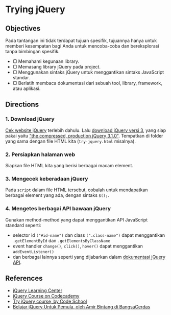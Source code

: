 # Trying jQuery

## Objectives

Pada tantangan ini tidak terdapat tujuan spesifik, tujuannya hanya untuk memberi kesempatan bagi Anda untuk mencoba-coba dan bereksplorasi tanpa bimbingan spesifik.

- ▢ Memahami kegunaan library.
- ▢ Memasang library jQuery pada project.
- ▢ Menggunakan sintaks jQuery untuk menggantikan sintaks JavaScript standar.
- ▢ Berlatih membaca dokumentasi dari sebuah tool, library, framework, atau aplikasi.

## Directions

### 1. Download jQuery

[Cek website jQuery](https://jquery.com) terlebih dahulu. Lalu [download jQuery versi 3](https://jquery.com/download), yang siap pakai yaitu ["the compressed, production jQuery 3.1.0"](https://code.jquery.com/jquery-3.1.0.min.js). Tempatkan di folder yang sama dengan file HTML kita (`try-jquery.html` misalnya).

### 2. Persiapkan halaman web

Siapkan file HTML kita yang berisi berbagai macam element.

### 3. Mengecek keberadaan jQuery

Pada `script` dalam file HTML tersebut, cobalah untuk mendapatkan berbagai element yang ada, dengan sintaks `$();`.

### 4. Mengetes berbagai API bawaan jQuery

Gunakan method-method yang dapat menggantikan API JavaScript standard seperti:

- selector id `("#id-name")` dan class `(".class-name")` dapat menggantikan `.getElementById` dan `.getElementsByClassName`
- event handler `change()`, `click()`, `hover()` dapat menggantikan `addEventListener()`
- dan berbagai lainnya seperti yang dijabarkan dalam [dokumentasi jQuery API](https://api.jquery.com).

## References

- [jQuery Learning Center](http://learn.jquery.com)
- [jQuery Course on Codecademy](https://www.codecademy.com/learn/jquery)
- [Try jQuery course, by Code School](http://try.jquery.com)
- [Belajar jQuery Untuk Pemula, oleh Amir Bintang di BangsaCerdas](https://bangsacerdas.com/course/belajar-jquery-untuk-pemula/22)
